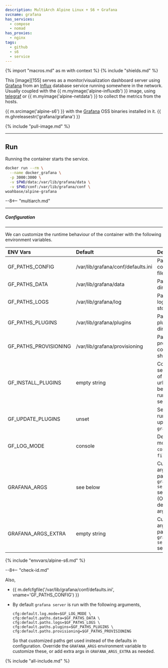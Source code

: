 ```yaml
---
description: MultiArch Alpine Linux + S6 + Grafana
svcname: grafana
has_services:
  - compose
  - nomad
has_proxies:
  - nginx
tags:
  - github
  - s6
  - service
---
```


{% import "macros.md" as m with context %}
{% include "shields.md" %}

This [image][155] serves as a monitor/visualization dashboard
server using [Grafana][1] from an [Influx][2] database service
running somewhere in the network. Usually coupled with the {{
m.myimage('alpine-influxdb') }} image, using [telegraf][3] or {{
m.myimage('alpine-netdata') }} to collect the metrics from the
hosts.

{{ m.srcimage('alpine-s6') }} with the [Grafana][4] OSS binaries
installed in it. {{ m.ghreleasestr('grafana/grafana') }}

{% include "pull-image.md" %}

---
Run
---

Running the container starts the service.

``` sh
docker run --rm \
  --name docker_grafana \
  -p 3000:3000 \
  -v $PWD/data:/var/lib/grafana/data \
  -v $PWD/conf:/var/lib/grafana/conf \
woahbase/alpine-grafana
```

--8<-- "multiarch.md"

---
##### Configuration
---

We can customize the runtime behaviour of the container with the
following environment variables.

| ENV Vars              | Default                            | Description
| :---                  | :---                               | :---
| GF_PATHS_CONFIG       | /var/lib/grafana/conf/defaults.ini | Path to configuration file.
| GF_PATHS_DATA         | /var/lib/grafana/data              | Path to data directory.
| GF_PATHS_LOGS         | /var/lib/grafana/log               | Path where logs are stored.
| GF_PATHS_PLUGINS      | /var/lib/grafana/plugins           | Path to plugins directory.
| GF_PATHS_PROVISIONING | /var/lib/grafana/provisioning      | Path where provisioning configuration should exist.
| GF_INSTALL_PLUGINS    | empty string                       | Comma separated list of plugins (or urls) to install before running server.
| GF_UPDATE_PLUGINS     | unset                              | Set to `true` to run plugin-update (uses `grafana cli`).
| GF_LOG_MODE           | console                            | Default log mode, can be `console` or `file`.
| GRAFANA_ARGS          | see below                          | Customizable arguments passed to `grafana server` service. (Overrides default arguments)
| GRAFANA_ARGS_EXTRA    | empty string                       | Customizable arguments passed to `grafana server` service.
{% include "envvars/alpine-s6.md" %}

--8<-- "check-id.md"

Also,

* {{ m.defcfgfile('/var/lib/grafana/conf/defaults.ini', vname='GF_PATHS_CONFIG') }}

* By default `grafana server` is run with the following arguments,
    ```
    cfg:default.log.mode=$GF_LOG_MODE \
    cfg:default.paths.data=$GF_PATHS_DATA \
    cfg:default.paths.logs=$GF_PATHS_LOGS \
    cfg:default.paths.plugins=$GF_PATHS_PLUGINS \
    cfg:default.paths.provisioning=$GF_PATHS_PROVISIONING
    ```
  So that customized paths get used instead of the defaults in
  configuration. Override the `GRAFANA_ARGS` environment variable
  to customize these, or add extra args in `GRAFANA_ARGS_EXTRA` as
  needed.

[1]: https://grafana.com
[2]: https://www.influxdata.com/products/influxdb-overview/
[3]: https://www.influxdata.com/time-series-platform/telegraf/
[4]: https://grafana.com/grafana/download
[5]: https://github.com/fg2it/grafana-on-raspberry/releases

{% include "all-include.md" %}

